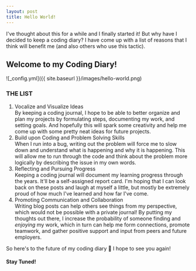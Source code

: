 ```yaml
---
layout: post
title: Hello World!
---
```


I've thought about this for a while and I finally started it! But why have I decided to keep a coding diary? I have come up with a list of reasons that I think will benefit me (and also others who use this tactic).

<h2>Welcome to my Coding Diary!</h2>

![_config.yml]({{ site.baseurl }}/images/hello-world.png)

<h3>THE LIST</h3>
<ol>
  <li>Vocalize and Visualize Ideas</li>
  By keeping a coding journal, I hope to be able to better organize and plan my projects by formulating steps, documenting my work, and setting goals. And hopefully this will spark some creativity and help me come up with some pretty neat ideas for future projects. 
  <li>Build upon Coding and Problem Solving Skills</li>
  When I run into a bug, writing out the problem will force me to slow down and understand what is happening and why it is happening. This will allow me to run through the code and think about the problem more logically by describing the issue in my own words.
  <li>Reflecting and Pursuing Progress</li>
  Keeping a coding journal will document my learning progress through the years. It'll be a self-assigned report card. I'm hoping that I can look back on these posts and laugh at myself a little, but mostly be extremely proud of how much I've learned and how far I've come.
  <li>Promoting Communication and Collaboration</li>
  Writing blog posts can help others see things from my perspective, which would not be possible with a private journal! By putting my thoughts out there, I increase the probability of someone finding and <em>enjoying</em> my work, which in turn can help me form connections, promote teamwork, and gather positive support and input from peers and future employers.
</ol>

So here's to the future of my coding diary 🎉 I hope to see you again!
<h4>Stay Tuned!</h4>
